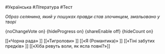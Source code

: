 #Українська #Література #Тест

*Образ селянина, який у пошуках правди став злочинцем, змальовано у творі*

{noChangeVote on}
{hideProgress on}
{shareEnable off}
{hideCount on}

[[«Чорна рада» ]]
[[«Тигролови» ]]
[[«Я (Романтика)» ]]
[[«Тіні забутих предків» ]]
[[«Хіба ревуть воли, як ясла повні?»]]
